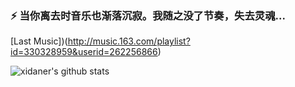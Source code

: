 ### ⚡ 当你离去时音乐也渐落沉寂。我随之没了节奏，失去灵魂...

[Last Music])(http://music.163.com/playlist?id=330328959&userid=262256866)

![xidaner's github stats](https://github-readme-stats.vercel.app/api?username=xidaner&show_icons=true&title_color=fff&icon_color=79ff97&text_color=9f9f9f&bg_color=151515)
